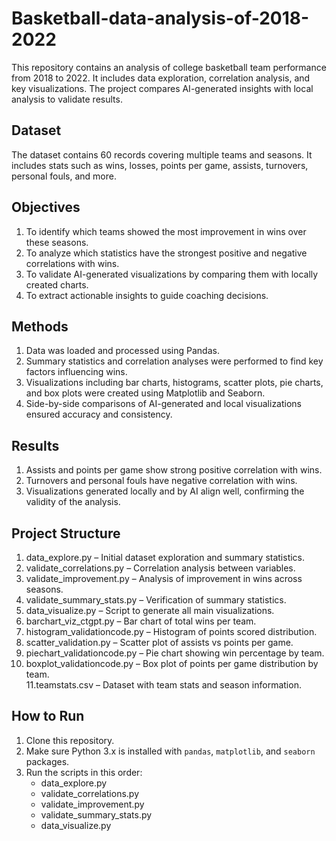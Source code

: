 # Basketball-data-analysis-of-2018-2022

This repository contains an analysis of college basketball team performance from 2018 to 2022. It includes data exploration, correlation analysis, and key visualizations. The project compares AI-generated insights with local analysis to validate results.

## Dataset

The dataset contains 60 records covering multiple teams and seasons. It includes stats such as wins, losses, points per game, assists, turnovers, personal fouls, and more.

## Objectives

1. To identify which teams showed the most improvement in wins over these seasons.  
2. To analyze which statistics have the strongest positive and negative correlations with wins.  
3. To validate AI-generated visualizations by comparing them with locally created charts.  
4. To extract actionable insights to guide coaching decisions.

## Methods

1. Data was loaded and processed using Pandas.  
2. Summary statistics and correlation analyses were performed to find key factors influencing wins.  
3. Visualizations including bar charts, histograms, scatter plots, pie charts, and box plots were created using Matplotlib and Seaborn.  
4. Side-by-side comparisons of AI-generated and local visualizations ensured accuracy and consistency.

## Results

1. Assists and points per game show strong positive correlation with wins.  
2. Turnovers and personal fouls have negative correlation with wins.  
3. Visualizations generated locally and by AI align well, confirming the validity of the analysis.

## Project Structure

1. data_explore.py – Initial dataset exploration and summary statistics.  
2. validate_correlations.py – Correlation analysis between variables.  
3. validate_improvement.py – Analysis of improvement in wins across seasons.  
4. validate_summary_stats.py – Verification of summary statistics.  
5. data_visualize.py – Script to generate all main visualizations.  
6. barchart_viz_ctgpt.py – Bar chart of total wins per team.  
7. histogram_validationcode.py – Histogram of points scored distribution.  
8. scatter_validation.py – Scatter plot of assists vs points per game.  
9. piechart_validationcode.py – Pie chart showing win percentage by team.
10. boxplot_validationcode.py – Box plot of points per game distribution by team.  
11.teamstats.csv – Dataset with team stats and season information.

## How to Run

1. Clone this repository.  
2. Make sure Python 3.x is installed with `pandas`, `matplotlib`, and `seaborn` packages.  
3. Run the scripts in this order:  
   - data_explore.py
   - validate_correlations.py  
   - validate_improvement.py  
   - validate_summary_stats.py 
   - data_visualize.py



